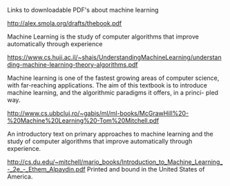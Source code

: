 Links to downloadable PDF's about machine learning




http://alex.smola.org/drafts/thebook.pdf

Machine Learning is the study of computer algorithms that improve automatically through experience




https://www.cs.huji.ac.il/~shais/UnderstandingMachineLearning/understanding-machine-learning-theory-algorithms.pdf

Machine learning is one of the fastest growing areas of computer science, with far-reaching applications. The aim of this textbook is to introduce machine learning, and the algorithmic paradigms it offers, in a princi- pled way. 





http://www.cs.ubbcluj.ro/~gabis/ml/ml-books/McGrawHill%20-%20Machine%20Learning%20-Tom%20Mitchell.pdf

 An introductory text on primary approaches to machine learning and the study of computer algorithms that improve automatically through experience. 
 
 
 
 
 
 
 http://cs.du.edu/~mitchell/mario_books/Introduction_to_Machine_Learning_-_2e_-_Ethem_Alpaydin.pdf
 Printed and bound in the United States of America. 
 
 
 
